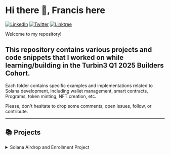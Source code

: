 # Hi there 👋, Francis here 
[![LinkedIn](https://img.shields.io/badge/LinkedIn-%230077B5.svg?logo=linkedin&logoColor=white)](https://www.linkedin.com/in/francis-codex-a84b68247/) [![Twitter](https://img.shields.io/badge/Twitter-%231DA1F2.svg?logo=Twitter&logoColor=white)](https://twitter.com/francis_codex) [![Linktree](https://img.shields.io/badge/Linktree-%23000000.svg?logo=linktree&logoColor=white)](https://linktr.ee/franciscodex) 


Welcome to my repository!

## This repository contains various projects and code snippets that I worked on while learning/building in the Turbin3 Q1 2025 Builders Cohort.


Each folder contains specific examples and implementations related to Solana development, including wallet management, smart contracts, Programs, token minting, NFT creation, etc.

Please, don't hesitate to drop some comments, open issues, follow, or contribute.

---
##  📚 Projects

<details>
<summary>Solana Airdrop and Enrollment Project</summary>


[comment]: <> (Describe)
### Introduction

The "Bridge to Turbin3" course was designed to facilitate a starting point for learning how to use Solana and interact with programs

Key Features

* Creation Keypairs
* Airdroping
* Transfer SOL
* Enroll in Turbin3

Technologies Used

* Solana
* Typescript


[comment]: <> (Extend Catistics)

<br />
</details>
